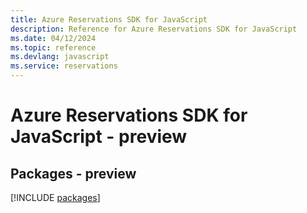 ```yaml
---
title: Azure Reservations SDK for JavaScript
description: Reference for Azure Reservations SDK for JavaScript
ms.date: 04/12/2024
ms.topic: reference
ms.devlang: javascript
ms.service: reservations
---
```

# Azure Reservations SDK for JavaScript - preview
## Packages - preview
[!INCLUDE [packages](reservations-index.md)]
